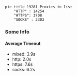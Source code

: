 
```mermaid
pie title 19281 Proxies in list
    "HTTP" : 14254
    "HTTPS": 3708
    "SOCKS" : 3303
```

### Some Info
#### Average Timeout

- mixed: 3.9s
- http: 2.0s
- https: 7.6s
- socks: 6.2s